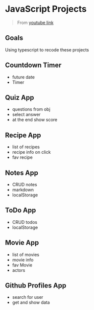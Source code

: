 # **JavaScript Projects**

> From [youtube link](https://www.youtube.com/watch?v=dtKciwk_si4&list=PLFbZJxPQbKn4Jooafm5_i8bM-nnk2s909&index=1&t=10s)

## Goals
Using typescript to recode these projects

## Countdown Timer
- future date
- Timer

## Quiz App
- questions from obj
- select answer
- at the end show score

## Recipe App
- list of recipes
- recipe info on click
- fav recipe

## Notes App
- CRUD notes
- markdown
- localStorage


## ToDo App
- CRUD todos
- localStorage

## Movie App
- list of movies
- movie info
- fav Movie
- actors

## Github Profiles App
- search for user
- get and show data